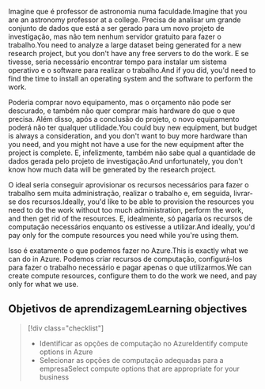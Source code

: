 <span data-ttu-id="aa3a0-101">Imagine que é professor de astronomia numa faculdade.</span><span class="sxs-lookup"><span data-stu-id="aa3a0-101">Imagine that you are an astronomy professor at a college.</span></span> <span data-ttu-id="aa3a0-102">Precisa de analisar um grande conjunto de dados que está a ser gerado para um novo projeto de investigação, mas não tem nenhum servidor gratuito para fazer o trabalho.</span><span class="sxs-lookup"><span data-stu-id="aa3a0-102">You need to analyze a large dataset being generated for a new research project, but you don't have any free servers to do the work.</span></span> <span data-ttu-id="aa3a0-103">E se tivesse, seria necessário encontrar tempo para instalar um sistema operativo e o software para realizar o trabalho.</span><span class="sxs-lookup"><span data-stu-id="aa3a0-103">And if you did, you'd need to find the time to install an operating system and the software to perform the work.</span></span> 

<span data-ttu-id="aa3a0-104">Poderia comprar novo equipamento, mas o orçamento não pode ser descurado, e também não quer comprar mais hardware do que o que precisa. Além disso, após a conclusão do projeto, o novo equipamento poderá não ter qualquer utilidade.</span><span class="sxs-lookup"><span data-stu-id="aa3a0-104">You could buy new equipment, but budget is always a consideration, and you don't want to buy more hardware than you need, and you might not have a use for the new equipment after the project is complete.</span></span> <span data-ttu-id="aa3a0-105">E, infelizmente, também não sabe qual a quantidade de dados gerada pelo projeto de investigação.</span><span class="sxs-lookup"><span data-stu-id="aa3a0-105">And unfortunately, you don't know how much data will be generated by the research project.</span></span>

<span data-ttu-id="aa3a0-106">O ideal seria conseguir aprovisionar os recursos necessários para fazer o trabalho sem muita administração, realizar o trabalho e, em seguida, livrar-se dos recursos.</span><span class="sxs-lookup"><span data-stu-id="aa3a0-106">Ideally, you'd like to be able to provision the resources you need to do the work without too much administration, perform the work, and then get rid of the resources.</span></span> <span data-ttu-id="aa3a0-107">E, idealmente, só pagaria os recursos de computação necessários enquanto os estivesse a utilizar.</span><span class="sxs-lookup"><span data-stu-id="aa3a0-107">And ideally, you'd pay only for the compute resources you need while you're using them.</span></span>

<span data-ttu-id="aa3a0-108">Isso é exatamente o que podemos fazer no Azure.</span><span class="sxs-lookup"><span data-stu-id="aa3a0-108">This is exactly what we can do in Azure.</span></span> <span data-ttu-id="aa3a0-109">Podemos criar recursos de computação, configurá-los para fazer o trabalho necessário e pagar apenas o que utilizarmos.</span><span class="sxs-lookup"><span data-stu-id="aa3a0-109">We can create compute resources, configure them to do the work we need, and pay only for what we use.</span></span>

## <a name="learning-objectives"></a><span data-ttu-id="aa3a0-110">Objetivos de aprendizagem</span><span class="sxs-lookup"><span data-stu-id="aa3a0-110">Learning objectives</span></span>
> [!div class="checklist"]
> * <span data-ttu-id="aa3a0-111">Identificar as opções de computação no Azure</span><span class="sxs-lookup"><span data-stu-id="aa3a0-111">Identify compute options in Azure</span></span>
> * <span data-ttu-id="aa3a0-112">Selecionar as opções de computação adequadas para a empresa</span><span class="sxs-lookup"><span data-stu-id="aa3a0-112">Select compute options that are appropriate for your business</span></span>
